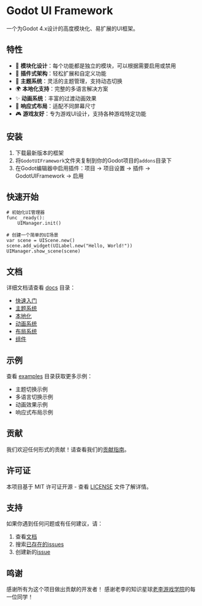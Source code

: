 # Godot UI Framework

一个为Godot 4.x设计的高度模块化、易扩展的UI框架。

## 特性

- 🎯 **模块化设计**：每个功能都是独立的模块，可以根据需要启用或禁用
- 🔌 **插件式架构**：轻松扩展和自定义功能
- 🎨 **主题系统**：灵活的主题管理，支持动态切换
- 🌍 **本地化支持**：完整的多语言解决方案
- ✨ **动画系统**：丰富的过渡动画效果
- 📱 **响应式布局**：适配不同屏幕尺寸
- 🎮 **游戏友好**：专为游戏UI设计，支持各种游戏特定功能

## 安装

1. 下载最新版本的框架
2. 将`GodotUIFramework`文件夹复制到你的Godot项目的`addons`目录下
3. 在Godot编辑器中启用插件：项目 -> 项目设置 -> 插件 -> GodotUIFramework -> 启用

## 快速开始

```gdscript
# 初始化UI管理器
func _ready():
    UIManager.init()
    
# 创建一个简单的UI场景
var scene = UIScene.new()
scene.add_widget(UILabel.new("Hello, World!"))
UIManager.show_scene(scene)
```

## 文档

详细文档请查看 [docs](docs/) 目录：

- [快速入门](docs/getting_started.md)
- [主题系统](docs/theme.md)
- [本地化](docs/localization.md)
- [动画系统](docs/transition.md)
- [布局系统](docs/layout.md)
- [组件](docs/widgets.md)

## 示例

查看 [examples](examples/) 目录获取更多示例：

- 主题切换示例
- 多语言切换示例
- 动画效果示例
- 响应式布局示例

## 贡献

我们欢迎任何形式的贡献！请查看我们的[贡献指南](CONTRIBUTING.md)。

## 许可证

本项目基于 MIT 许可证开源 - 查看 [LICENSE](LICENSE) 文件了解详情。

## 支持

如果你遇到任何问题或有任何建议，请：

1. 查看[文档](docs/)
2. 搜索[已存在的issues](https://github.com/Liweimin0512/GodotUIFramework/issues)
3. 创建新的[issue](https://github.com/Liweimin0512/GodotUIFramework/issues/new)

## 鸣谢

感谢所有为这个项目做出贡献的开发者！
感谢老李的知识星球[老李游戏学院](https://wx.zsxq.com/group/28885154818841)的每一位同学！